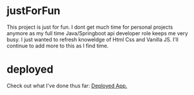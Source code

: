 # justForFun
This project is just for fun. I dont get much time for personal projects anymore as my full time Java/Springboot api developer role keeps me very busy. I just wanted to refresh knoweldge of Html Css and Vanilla JS. I'll continue to add more to this as I find time.

# deployed
Check out what I've done thus far: <a href="https://hacatac.github.io/justForFun" target="_blank">Deployed App.</a>
